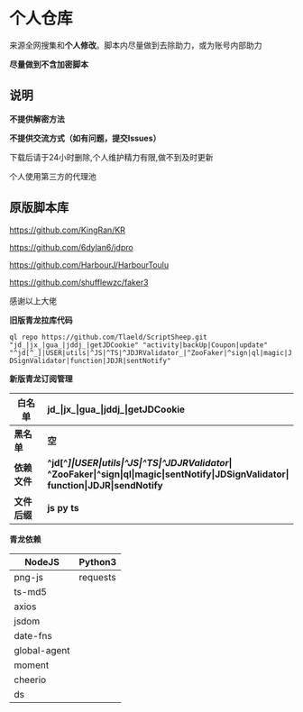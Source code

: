 # 个人仓库

来源全网搜集和**个人修改**。脚本内尽量做到去除助力，或为账号内部助力

**尽量做到不含加密脚本**


## 说明

**不提供解密方法**

**不提供交流方式（如有问题，提交Issues）**

下载后请于24小时删除,个人维护精力有限,做不到及时更新

个人使用第三方的代理池

## 原版脚本库

https://github.com/KingRan/KR

https://github.com/6dylan6/jdpro

https://github.com/HarbourJ/HarbourToulu

https://github.com/shufflewzc/faker3

感谢以上大佬

**旧版青龙拉库代码**

`ql repo https://github.com/Tlaeld/ScriptSheep.git "jd_|jx_|gua_|jddj_|getJDCookie" "activity|backUp|Coupon|update" "^jd[^_]|USER|utils|^JS|^TS|^JDJRValidator_|^ZooFaker|^sign|ql|magic|JDSignValidator|function|JDJR|sentNotify"`

**新版青龙订阅管理**

| 白名单 | jd_\|jx_\|gua_\|jddj_\|getJDCookie  |
| ------ | :--- |
| **黑名单** | **空** |
| **依赖文件** | **^jd\[^_]\|USER\|utils\|^JS\|^TS\|^JDJRValidator_\|<br>^ZooFaker\|^sign\|ql\|magic\|sentNotify\|JDSignValidator\|<br>function\|JDJR\|sendNotify** |
| **文件后缀** | **js py ts** |

**青龙依赖**

| NodeJS   | Python3  |
| -------- | -------- |
| png-js   | requests |
| ts-md5   |          |
| axios    |          |
| jsdom    |          |
| date-fns |          |
| global-agent|          |
| moment   |          |
| cheerio  |          |
| ds       |          |
